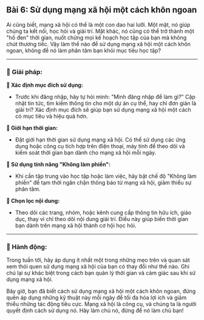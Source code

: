 ## Bài 6: Sử dụng mạng xã hội một cách khôn ngoan

Ai cũng biết, mạng xã hội có thể là một con dao hai lưỡi. Một mặt, nó giúp chúng ta kết nối, học hỏi và giải trí. Mặt khác, nó cũng có thể trở thành một "hố đen" thời gian, nuốt chửng mọi kế hoạch học tập của bạn mà không chút thương tiếc. Vậy làm thế nào để sử dụng mạng xã hội một cách khôn ngoan, không để nó làm phân tâm bạn khỏi mục tiêu học tập?

---

### 📌 Giải pháp:

**🔹 Xác định mục đích sử dụng:**
- Trước khi đăng nhập, hãy tự hỏi mình: "Mình đăng nhập để làm gì?" Cập nhật tin tức, tìm kiếm thông tin cho một dự án cụ thể, hay chỉ đơn giản là giải trí? Xác định mục đích sẽ giúp bạn sử dụng mạng xã hội một cách có mục tiêu và hiệu quả hơn.

**🔹 Giới hạn thời gian:**
- Đặt giới hạn thời gian sử dụng mạng xã hội. Có thể sử dụng các ứng dụng hoặc công cụ tích hợp trên điện thoại, máy tính để theo dõi và kiểm soát thời gian bạn dành cho mạng xã hội mỗi ngày.

**🔹 Sử dụng tính năng "Không làm phiền":**
- Khi cần tập trung vào học tập hoặc làm việc, hãy bật chế độ "Không làm phiền" để tạm thời ngăn chặn thông báo từ mạng xã hội, giảm thiểu sự phân tâm.

**🔹 Chọn lọc nội dung:**
- Theo dõi các trang, nhóm, hoặc kênh cung cấp thông tin hữu ích, giáo dục, thay vì chỉ theo dõi nội dung giải trí. Điều này giúp biến thời gian bạn dành trên mạng xã hội thành cơ hội học hỏi.

---

### 🚀 Hành động:

Trong tuần tới, hãy áp dụng ít nhất một trong những mẹo trên và quan sát xem thói quen sử dụng mạng xã hội của bạn có thay đổi như thế nào. Ghi chú lại sự khác biệt trong cách bạn quản lý thời gian và cảm giác sau khi sử dụng mạng xã hội.

Bây giờ, bạn đã biết cách sử dụng mạng xã hội một cách khôn ngoan, đừng quên áp dụng những kỹ thuật này mỗi ngày để tối đa hóa lợi ích và giảm thiểu những tác động tiêu cực. Mạng xã hội là công cụ, và chúng ta là người quyết định cách sử dụng nó. Hãy làm chủ nó, đừng để nó làm chủ bạn!